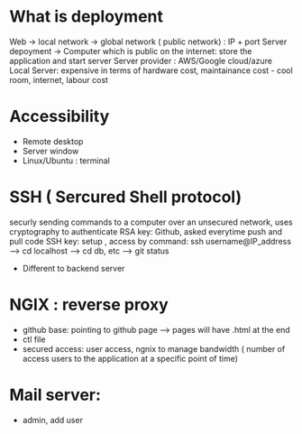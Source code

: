 # What is deployment

Web -> local network -> global network ( public network) : IP + port
Server depoyment -> Computer which is public on the internet: store the application and start server
Server provider : AWS/Google cloud/azure
Local Server: expensive in terms of hardware cost, maintainance cost - cool room, internet, labour cost 

# Accessibility
- Remote desktop
- Server window
- Linux/Ubuntu : terminal

# SSH ( Sercured Shell protocol)
securly sending commands to a computer over an unsecured network, uses cryptography to authenticate
RSA key: Github, asked everytime push and pull code
SSH key: setup , access by command: ssh username@IP_address --> cd localhost --> cd db, etc --> git status
- Different to backend server

# NGIX : reverse proxy
- github base: pointing to github page --> pages will have .html at the end
- ctl file
- secured access: user access, ngnix to manage bandwidth ( number of access users to the application at a specific point of time)
# Mail server:
- admin, add user
